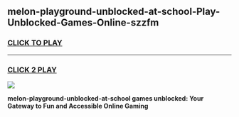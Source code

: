 
## melon-playground-unblocked-at-school-Play-Unblocked-Games-Online-szzfm
<h3>
<a href="https://premium76.site?title=melon-playground-unblocked-at-school&ref=25A">CLICK TO PLAY</a></h3>
<hr>

<h3>
<a href="https://premium76.site?title=melon-playground-unblocked-at-school&ref=25A">CLICK 2 PLAY</a>
  
</h3>

<a href="https://premium76.site?title=melon-playground-unblocked-at-school&ref=25A"><img src="https://clearcache.store/games.png"></a>


**melon-playground-unblocked-at-school games unblocked: Your Gateway to Fun and Accessible Online Gaming**

